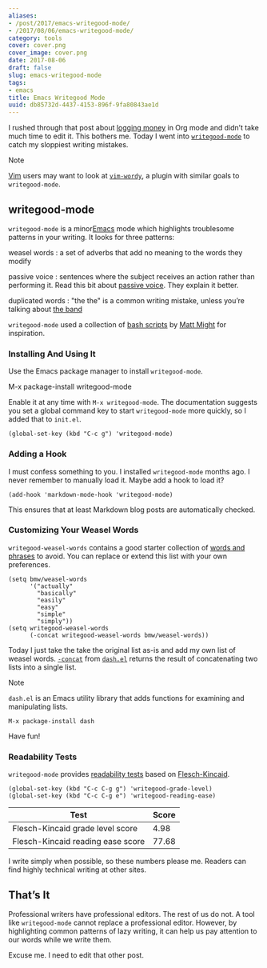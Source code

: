 ```yaml
---
aliases:
- /post/2017/emacs-writegood-mode/
- /2017/08/06/emacs-writegood-mode/
category: tools
cover: cover.png
cover_image: cover.png
date: 2017-08-06
draft: false
slug: emacs-writegood-mode
tags:
- emacs
title: Emacs Writegood Mode
uuid: db85732d-4437-4153-896f-9fa80843ae1d
---
```


[logging money]: /post/2017/07/logging-money-in-org-mode
[`writegood-mode`]: https://github.com/bnbeckwith/writegood-mode

I rushed through that post about [logging money] in Org mode  and didn’t take
much time to edit it. This bothers me. Today I went into [`writegood-mode`][] to
catch my sloppiest writing mistakes.

[Vim]: /tags/vim
[`vim-wordy`]: https://github.com/reedes/vim-wordy

<aside class="admonition note">
<p class="admonition-title">Note</p>

[Vim][] users may want to look at [`vim-wordy`][], a plugin with similar goals
to `writegood-mode`.

</aside>

## writegood-mode

[Emacs]: /tags/emacs/

`writegood-mode` is a minor[Emacs][] mode which highlights troublesome patterns
in your writing. It looks for three patterns:

[passive voice]: https://www.hamilton.edu/academics/centers/writing/seven-sins-of-writing/1
[the band]: https://youtu.be/ustXRPke9lM
weasel words
: a set of adverbs that add no meaning to the words they modify

passive voice
: sentences where the subject receives an action rather than performing it.
  Read this bit about [passive voice][]. They explain it better.

duplicated words
: "the the" is a common writing mistake, unless you’re talking about [the band][]

[bash scripts]: http://matt.might.net/articles/shell-scripts-for-passive-voice-weasel-words-duplicates/
[Matt Might]: http://matt.might.net

`writegood-mode` used a collection of [bash scripts][] by [Matt Might][] for
inspiration.

### Installing And Using It

Use the Emacs package manager to install `writegood-mode`.

  M-x package-install writegood-mode

Enable it at any time with `M-x writegood-mode`. The documentation suggests you
set a global command key to start `writegood-mode` more quickly, so I added that
to `init.el`.

```elisp
(global-set-key (kbd "C-c g") 'writegood-mode)
```

### Adding a Hook

I must confess something to you. I installed `writegood-mode` months ago. I
never remember to manually load it. Maybe add a hook to load it?

```elisp
(add-hook 'markdown-mode-hook 'writegood-mode)
```

This ensures that at least Markdown blog posts are automatically checked.

### Customizing Your Weasel Words

[words and phrases]: https://github.com/bnbeckwith/writegood-mode/blob/master/writegood-mode.el#L92

`writegood-weasel-words` contains a good starter collection of [words and
phrases][] to avoid. You can replace or extend this list with your own
preferences.

```elisp
(setq bmw/weasel-words
      '("actually"
        "basically"
        "easily"
        "easy"
        "simple"
        "simply"))
(setq writegood-weasel-words
      (-concat writegood-weasel-words bmw/weasel-words))
```

[`-concat`]: https://github.com/magnars/dash.el#-concat-rest-lists
[`dash.el`]: https://github.com/magnars/dash.el

Today I just take the take the original list as-is and add my own list of weasel
words. [`-concat`][] from [`dash.el`][] returns the result of concatenating two
lists into a single list.

<aside class="admonition note">
<p class="admonition-title">Note</p>

`dash.el` is an Emacs utility library that adds functions for examining and
manipulating lists.

    M-x package-install dash

Have fun!

</aside>

### Readability Tests

[readability tests]: https://github.com/bnbeckwith/writegood-mode#readability-tests
[Flesch-Kincaid]: https://en.wikipedia.org/wiki/Flesch–Kincaid_readability_tests

`writegood-mode` provides [readability tests][] based on [Flesch-Kincaid][].

```elisp
(global-set-key (kbd "C-c C-g g") 'writegood-grade-level)
(global-set-key (kbd "C-c C-g e") 'writegood-reading-ease)
```

| Test                              | Score
| --------------------------------- | -----
| Flesch-Kincaid grade level score  | 4.98
| Flesch-Kincaid reading ease score | 77.68


I write simply when possible, so these numbers please me. Readers can find
highly technical writing at other sites.

## That’s It

Professional writers have professional editors. The rest of us do not. A tool
like `writegood-mode` cannot replace a professional editor. However, by
highlighting common patterns of lazy writing, it can help us pay attention to
our words while we write them.

Excuse me. I need to edit that other post.